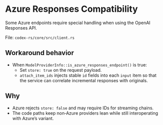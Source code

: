 # Azure Responses Compatibility

Some Azure endpoints require special handling when using the OpenAI Responses
API.

File: `codex-rs/core/src/client.rs`

## Workaround behavior

- When `ModelProviderInfo::is_azure_responses_endpoint()` is true:
  - Set `store: true` on the request payload.
  - `attach_item_ids` injects stable `id` fields into each `input` item so that
    the service can correlate incremental responses with originals.

## Why

- Azure rejects `store: false` and may require IDs for streaming chains.
- The code paths keep non‑Azure providers lean while still interoperating with
  Azure’s variant.

